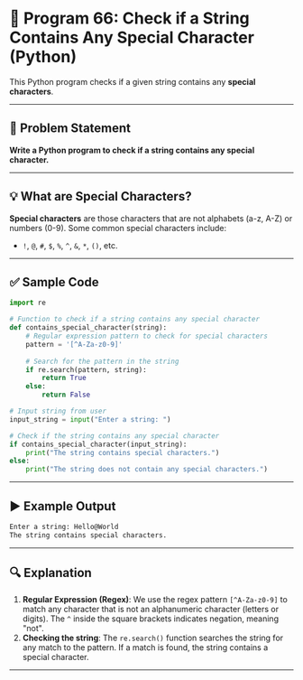
# 📝 Program 66: Check if a String Contains Any Special Character (Python)

This Python program checks if a given string contains any **special characters**.

---

## 📌 Problem Statement

**Write a Python program to check if a string contains any special character.**

---

## 💡 What are Special Characters?

**Special characters** are those characters that are not alphabets (a-z, A-Z) or numbers (0-9). Some common special characters include:
- `!`, `@`, `#`, `$`, `%`, `^`, `&`, `*`, `()`, etc.

---

## ✅ Sample Code

```python
import re

# Function to check if a string contains any special character
def contains_special_character(string):
    # Regular expression pattern to check for special characters
    pattern = '[^A-Za-z0-9]'
    
    # Search for the pattern in the string
    if re.search(pattern, string):
        return True
    else:
        return False

# Input string from user
input_string = input("Enter a string: ")

# Check if the string contains any special character
if contains_special_character(input_string):
    print("The string contains special characters.")
else:
    print("The string does not contain any special characters.")
```

---

## ▶️ Example Output

```bash
Enter a string: Hello@World
The string contains special characters.
```

---

## 🔍 Explanation

1. **Regular Expression (Regex)**: We use the regex pattern `[^A-Za-z0-9]` to match any character that is not an alphanumeric character (letters or digits). The `^` inside the square brackets indicates negation, meaning "not".
2. **Checking the string**: The `re.search()` function searches the string for any match to the pattern. If a match is found, the string contains a special character.

---
